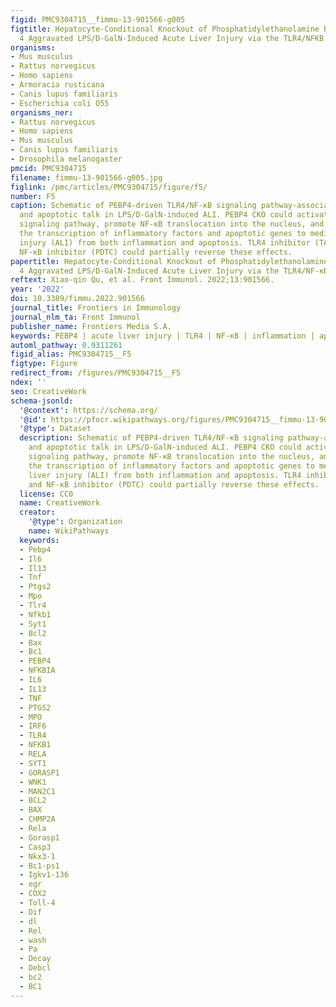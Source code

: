 ```yaml
---
figid: PMC9304715__fimmu-13-901566-g005
figtitle: Hepatocyte-Conditional Knockout of Phosphatidylethanolamine Binding Protein
  4 Aggravated LPS/D-GalN-Induced Acute Liver Injury via the TLR4/NFKB Pathway
organisms:
- Mus musculus
- Rattus norvegicus
- Homo sapiens
- Armoracia rusticana
- Canis lupus familiaris
- Escherichia coli O55
organisms_ner:
- Rattus norvegicus
- Homo sapiens
- Mus musculus
- Canis lupus familiaris
- Drosophila melanogaster
pmcid: PMC9304715
filename: fimmu-13-901566-g005.jpg
figlink: /pmc/articles/PMC9304715/figure/f5/
number: F5
caption: Schematic of PEBP4-driven TLR4/NF-κB signaling pathway-associated inflammatory
  and apoptotic talk in LPS/D-GalN-induced ALI. PEBP4 CKO could activate the TLR4/NF-κB
  signaling pathway, promote NF-κB translocation into the nucleus, and then regulate
  the transcription of inflammatory factors and apoptotic genes to mediate acute liver
  injury (ALI) from both inflammation and apoptosis. TLR4 inhibitor (TAK-242) and
  NF-κB inhibitor (PDTC) could partially reverse these effects.
papertitle: Hepatocyte-Conditional Knockout of Phosphatidylethanolamine Binding Protein
  4 Aggravated LPS/D-GalN-Induced Acute Liver Injury via the TLR4/NF-κB Pathway.
reftext: Xiao-qin Qu, et al. Front Immunol. 2022;13:901566.
year: '2022'
doi: 10.3389/fimmu.2022.901566
journal_title: Frontiers in Immunology
journal_nlm_ta: Front Immunol
publisher_name: Frontiers Media S.A.
keywords: PEBP4 | acute liver injury | TLR4 | NF-κB | inflammation | apoptosis
automl_pathway: 0.9311261
figid_alias: PMC9304715__F5
figtype: Figure
redirect_from: /figures/PMC9304715__F5
ndex: ''
seo: CreativeWork
schema-jsonld:
  '@context': https://schema.org/
  '@id': https://pfocr.wikipathways.org/figures/PMC9304715__fimmu-13-901566-g005.html
  '@type': Dataset
  description: Schematic of PEBP4-driven TLR4/NF-κB signaling pathway-associated inflammatory
    and apoptotic talk in LPS/D-GalN-induced ALI. PEBP4 CKO could activate the TLR4/NF-κB
    signaling pathway, promote NF-κB translocation into the nucleus, and then regulate
    the transcription of inflammatory factors and apoptotic genes to mediate acute
    liver injury (ALI) from both inflammation and apoptosis. TLR4 inhibitor (TAK-242)
    and NF-κB inhibitor (PDTC) could partially reverse these effects.
  license: CC0
  name: CreativeWork
  creator:
    '@type': Organization
    name: WikiPathways
  keywords:
  - Pebp4
  - Il6
  - Il13
  - Tnf
  - Ptgs2
  - Mpo
  - Tlr4
  - Nfkb1
  - Syt1
  - Bcl2
  - Bax
  - Bc1
  - PEBP4
  - NFKBIA
  - IL6
  - IL13
  - TNF
  - PTGS2
  - MPO
  - IRF6
  - TLR4
  - NFKB1
  - RELA
  - SYT1
  - GORASP1
  - WNK1
  - MAN2C1
  - BCL2
  - BAX
  - CHMP2A
  - Rela
  - Gorasp1
  - Casp3
  - Nkx3-1
  - Bc1-ps1
  - Igkv1-136
  - egr
  - COX2
  - Toll-4
  - Dif
  - dl
  - Rel
  - wash
  - Pa
  - Decay
  - Debcl
  - bc2
  - BC1
---
```

